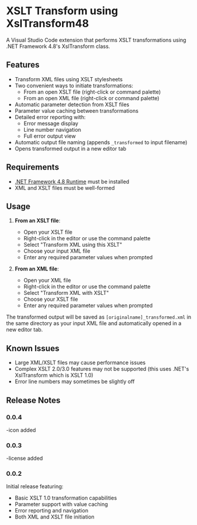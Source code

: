 # XSLT Transform using XslTransform48

A Visual Studio Code extension that performs XSLT transformations using .NET Framework 4.8's XslTransform class.

## Features

- Transform XML files using XSLT stylesheets
- Two convenient ways to initiate transformations:
  - From an open XSLT file (right-click or command palette)
  - From an open XML file (right-click or command palette)
- Automatic parameter detection from XSLT files
- Parameter value caching between transformations
- Detailed error reporting with:
  - Error message display
  - Line number navigation
  - Full error output view
- Automatic output file naming (appends `_transformed` to input filename)
- Opens transformed output in a new editor tab

## Requirements

- [.NET Framework 4.8 Runtime](https://dotnet.microsoft.com/download/dotnet-framework/net48) must be installed
- XML and XSLT files must be well-formed

## Usage

1. **From an XSLT file**:
   - Open your XSLT file
   - Right-click in the editor or use the command palette
   - Select "Transform XML using this XSLT"
   - Choose your input XML file
   - Enter any required parameter values when prompted

2. **From an XML file**:
   - Open your XML file
   - Right-click in the editor or use the command palette
   - Select "Transform XML with XSLT"
   - Choose your XSLT file
   - Enter any required parameter values when prompted

The transformed output will be saved as `[originalname]_transformed.xml` in the same directory as your input XML file and automatically opened in a new editor tab.

## Known Issues

- Large XML/XSLT files may cause performance issues
- Complex XSLT 2.0/3.0 features may not be supported (this uses .NET's XslTransform which is XSLT 1.0)
- Error line numbers may sometimes be slightly off

## Release Notes

### 0.0.4

-icon added 

### 0.0.3

-license added 

### 0.0.2

Initial release featuring:
- Basic XSLT 1.0 transformation capabilities
- Parameter support with value caching
- Error reporting and navigation
- Both XML and XSLT file initiation